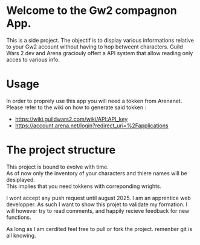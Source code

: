 # Welcome to the Gw2 compagnon App. 

This is a side project. 
The objectif is to display various informations relative to your Gw2 account without having to hop betweent characters. 
Guild Wars 2 dev and Arena graciouly offert a API system that allow reading only acces to various info. 

# Usage 
In order to proprely use this app you will need a tokken from Arenanet. 
Please refer to the wiki on how to generate said tokken : 
+ https://wiki.guildwars2.com/wiki/API:API_key
+ https://account.arena.net/login?redirect_uri=%2Fapplications

# The project structure
This project is bound to evolve with time.      
As of now only the inventory of your characters and thiere names will be desiplayed.        
This implies that you need tokkens with correponding wrights.       

I wont accept any push request until august 2025. 
I am an apprentice web developper. As such I want to show this projet to validate my formation. 
I will however try to read comments, and happily recieve feedback for new functions. 

As long as I am cerdited feel free to pull or fork the project. 
remenber git is all knowing. 